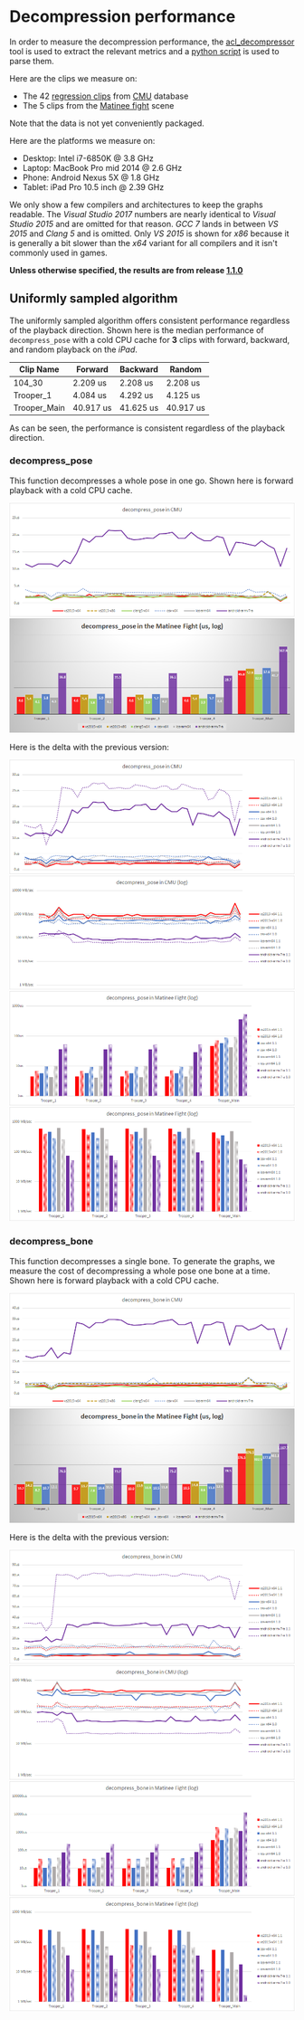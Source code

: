 # Decompression performance

In order to measure the decompression performance, the [acl_decompressor](../tools/acl_decompressor) tool is used to extract the relevant metrics and a [python script](../tools/graph_generation) is used to parse them.

Here are the clips we measure on:

*  The 42 [regression clips](../test_data) from [CMU](cmu_performance.md) database
*  The 5 clips from the [Matinee fight](fight_scene_performance.md) scene

Note that the data is not yet conveniently packaged.

Here are the platforms we measure on:

*  Desktop: Intel i7-6850K @ 3.8 GHz
*  Laptop: MacBook Pro mid 2014 @ 2.6 GHz
*  Phone: Android Nexus 5X @ 1.8 GHz
*  Tablet: iPad Pro 10.5 inch @ 2.39 GHz

We only show a few compilers and architectures to keep the graphs readable. The *Visual Studio 2017* numbers are nearly identical to *Visual Studio 2015* and are omitted for that reason. *GCC 7* lands in between *VS 2015* and *Clang 5* and is omitted. Only *VS 2015* is shown for *x86* because it is generally a bit slower than the *x64* variant for all compilers and it isn't commonly used in games.

**Unless otherwise specified, the results are from release [1.1.0](https://github.com/nfrechette/acl/releases/tag/v1.1.0)**

## Uniformly sampled algorithm

The uniformly sampled algorithm offers consistent performance regardless of the playback direction. Shown here is the median performance of `decompress_pose` with a cold CPU cache for **3** clips with forward, backward, and random playback on the *iPad*.

| Clip Name    | Forward   | Backward  | Random    |
| ------------ | --------- | --------- | --------- |
| 104_30       | 2.209 us  | 2.208 us  | 2.208 us  |
| Trooper_1    | 4.084 us  | 4.292 us  | 4.125 us  |
| Trooper_Main | 40.917 us | 41.625 us | 40.917 us |

As can be seen, the performance is consistent regardless of the playback direction.

### decompress_pose

This function decompresses a whole pose in one go. Shown here is forward playback with a cold CPU cache.

![Uniform decompress_pose CMU Performance](images/acl_decomp_uniform_pose_cmu.png)
![Uniform decompress_pose Matinee Performance](images/acl_decomp_uniform_pose_matinee.png)

Here is the delta with the previous version:

![Uniform decompress_pose CMU Performance Delta](images/acl_decomp_delta_uniform_pose_cmu.png)
![Uniform decompress_pose CMU Speed Delta](images/acl_decomp_delta_uniform_pose_cmu_speed.png)
![Uniform decompress_pose Matinee Performance Delta](images/acl_decomp_delta_uniform_pose_matinee.png)
![Uniform decompress_pose Matinee Speed Delta](images/acl_decomp_delta_uniform_pose_matinee_speed.png)

### decompress_bone

This function decompresses a single bone. To generate the graphs, we measure the cost of decompressing a whole pose one bone at a time. Shown here is forward playback with a cold CPU cache.

![Uniform decompress_bone CMU Performance](images/acl_decomp_uniform_bone_cmu.png)
![Uniform decompress_bone Matinee Performance](images/acl_decomp_uniform_bone_matinee.png)

Here is the delta with the previous version:

![Uniform decompress_bone CMU Performance Delta](images/acl_decomp_delta_uniform_bone_cmu.png)
![Uniform decompress_bone CMU Speed Delta](images/acl_decomp_delta_uniform_bone_cmu_speed.png)
![Uniform decompress_bone Matinee Performance Delta](images/acl_decomp_delta_uniform_bone_matinee.png)
![Uniform decompress_bone Matinee Speed Delta](images/acl_decomp_delta_uniform_bone_matinee_speed.png)
